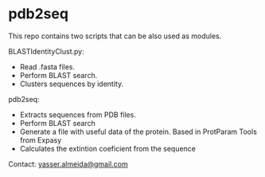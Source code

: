 # pdb2seq
This repo contains two scripts that can be also used as modules.

BLASTIdentityClust.py:
- Read .fasta files.
- Perform BLAST search.
- Clusters sequences by identity.
                       
pdb2seq: 
- Extracts sequences from PDB files.
- Perform BLAST search
- Generate a file with useful data of the protein. Based in ProtParam Tools from Expasy
- Calculates the extintion coeficient from the sequence
         
Contact: yasser.almeida@gmail.com
